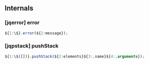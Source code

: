 ## Internals

### [jqerror] error

```javascript
${1:\$}.error(${2:message});
```

### [jqpstack] pushStack

```javascript
${1:\$([])}.pushStack(${2:elements}${3:,name}${4:,arguments});
```
